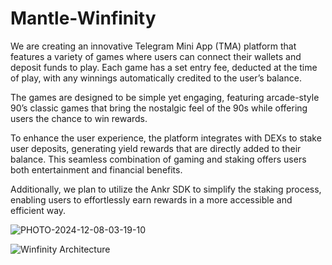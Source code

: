 # Mantle-Winfinity

We are creating an innovative Telegram Mini App (TMA) platform that features a variety of games where users can connect their wallets and deposit funds to play. Each game has a set entry fee, deducted at the time of play, with any winnings automatically credited to the user’s balance.

The games are designed to be simple yet engaging, featuring arcade-style 90’s classic games that bring the nostalgic feel of the 90s while offering users the chance to win rewards.

To enhance the user experience, the platform integrates with DEXs to stake user deposits, generating yield rewards that are directly added to their balance. This seamless combination of gaming and staking offers users both entertainment and financial benefits.

Additionally, we plan to utilize the Ankr SDK to simplify the staking process, enabling users to effortlessly earn rewards in a more accessible and efficient way.



![PHOTO-2024-12-08-03-19-10](https://github.com/user-attachments/assets/59124558-8cbf-4997-af91-1c99bf189670)
<br/>

![Winfinity Architecture](https://github.com/user-attachments/assets/efa614a7-06d5-468e-b119-1655e08caaee)
